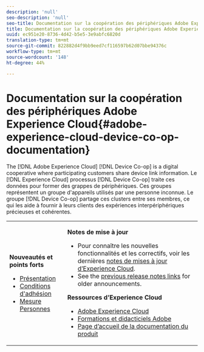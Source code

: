 ```yaml
---
description: 'null'
seo-description: 'null'
seo-title: Documentation sur la coopération des périphériques Adobe Experience Cloud
title: Documentation sur la coopération des périphériques Adobe Experience Cloud
uuid: ec951e20-8736-4d42-b5e5-3e9abfc6820d
translation-type: tm+mt
source-git-commit: 822882d4f9bb9eed7cf116597b62d07bbe94376c
workflow-type: tm+mt
source-wordcount: '148'
ht-degree: 44%

---
```



# Documentation sur la coopération des périphériques Adobe Experience Cloud{#adobe-experience-cloud-device-co-op-documentation}

The [!DNL Adobe Experience Cloud] [!DNL Device Co-op] is a digital cooperative where participating customers share device link information. Le [!DNL Experience Cloud] processus [!DNL Device Co-op] traite ces données pour former des grappes de périphériques. Ces groupes représentent un groupe d&#39;appareils utilisés par une personne inconnue. Le groupe [!DNL Device Co-op] partage ces clusters entre ses membres, ce qui les aide à fournir à leurs clients des expériences interpériphériques précieuses et cohérentes.

<!-- <a id="section_535A849B2BF14221BD78C968CC02732D"></a> -->

<table id="table_5E612F746A704FE095B809A013EE977F" class="simpletable"> 
 <tbody> 
  <tr> 
   <td colname="col1"> <p> <b>Nouveautés et points forts</b> </p> 
    <ul id="ul_47C012F6AB3E4B73BA357027F4D15369"> 
     <li id="li_30DBD4F8A9FA4FEFA3E3E5903FC55887"><a href="about/overview.md#concept-de34e3bacae94869909e979f24bcc4e8" format="dita" scope="local"> Présentation</a> </li> 
     <li id="li_10D0D3D338FF445098EE18B322951FAF"><a href="about/requirements.md#concept-31d3d165d22546afbedf023d32ad3a43" format="dita" scope="local"> Conditions d'adhésion</a> </li> 
     <li id="li_466DC0DA0CD84E9E81EEF3237DCD411A"><a href="other-solutions/people.md#concept-8c57cd3904974e078d7fbf84ac9c2d63" format="dita" scope="local"> Mesure Personnes</a> </li> 
    </ul> </td> 
   <td colname="col2"> <p> <b>Notes de mise à jour</b> </p> 
    <ul id="ul_713F3E9DF0F84FE5981AC63D05948864"> 
     <li id="li_09C1CD15823E4AD7856CE40BE848E03F">Pour connaître les nouvelles fonctionnalités et les correctifs, voir les dernières <a href="https://docs.adobe.com/content/help/fr-FR/release-notes/experience-cloud/current.html" format="https" scope="external">notes de mises à jour d’Experience Cloud</a>. </li> 
     <li id="li_EA594E939ED14D7780178DEA8E1AED64">See the <a href="https://docs.adobe.com/content/help/fr-FR/release-notes/experience-cloud/current.html" format="https" scope="external"> previous release notes links</a> for older announcements. </li> 
    </ul> <p> <b>Ressources d’Experience Cloud</b> </p> 
    <ul id="ul_E30EC96BDC624B5591F0470D430B7F41"> 
     <li id="li_F3A5CCFAE0F247CEB41A03CA8E03106B"> <a href="https://www.adobe.com/fr/marketing-cloud.html" scope="external" format="http"> Adobe Experience Cloud</a> </li> 
     <li id="li_1938F7044F544481A6CC0F45CC22B80A"> <a href="http://helpx.adobe.com/fr/learning.html?promoid=KAUDK" scope="external" format="http"> Formations et didacticiels Adobe</a> </li> 
     <li id="li_C71459E0D1464C05B8B9387C43541F17"> <a href="https://docs.adobe.com/content/help/fr-FR/experience-cloud/user-guides/home.html" scope="external" format="https"> Page d’accueil de la documentation du produit</a> </li> 
    </ul> </td> 
  </tr> 
 </tbody> 
</table>

<!--
<p><b>Announcements</b> </p>
<p>Take a moment to review the <a href="about/requirements.md#concept-31d3d165d22546afbedf023d32ad3a43" format="dita" scope="local"> membership requirements</a> or <a href="https://marketing-stage.adobe.com/resources/help/en_US/mcdc/downloads/what_to_expect.pdf" format="https" scope="external"> download the information sheet</a> if you want participate or to learn more about the <span class="wintitle"> Device Co-op</span>. </p>
-->

